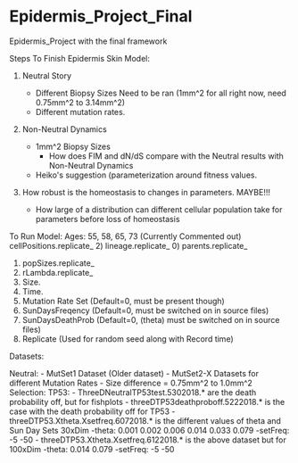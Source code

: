 # Epidermis_Project_Final
Epidermis_Project with the final framework

Steps To Finish Epidermis Skin Model:


1) Neutral Story
	- Different Biopsy Sizes Need to be ran (1mm^2 for all right now, need 0.75mm^2 to 3.14mm^2)
	- Different mutation rates.

2) Non-Neutral Dynamics
	- 1mm^2 Biopsy Sizes
		- How does FIM and dN/dS compare with the Neutral results with Non-Neutral Dynamics
	- Heiko's suggestion (parameterization around fitness values.
	
3) How robust is the homeostasis to changes in parameters. MAYBE!!!
	- How large of a distribution can different cellular population take for parameters
	before loss of homeostasis
	
	
	
	
To Run Model:
Ages: 55, 58, 65, 73
(Currently Commented out) cellPositions.replicate_
2) lineage.replicate_
0) parents.replicate_
1) popSizes.replicate_
3) rLambda.replicate_
4) Size.
5) Time.
6) Mutation Rate Set (Default=0, must be present though)
7) SunDaysFreqency (Default=0, must be switched on in source files)
8) SunDaysDeathProb (Default=0, (theta) must be switched on in source files)
9) Replicate (Used for random seed along with Record time)

Datasets:

Neutral:
	- MutSet1 Dataset (Older dataset)
	- MutSet2-X Datasets for different Mutation Rates
	- Size difference = 0.75mm^2 to 1.0mm^2
Selection:
	TP53:
		- ThreeDNeutralTP53test.5302018.* are the death probability off, but for fishplots
		- threeDTP53deathproboff.5222018.* is the case with the death probability off for TP53
		- threeDTP53.Xtheta.Xsetfreq.6072018.* is the different values of theta and Sun Day Sets 30xDim
			-theta:
				0.001
				0.002
				0.006
				0.014
				0.033
				0.079
			-setFreq:
				-5
				-50
		- threeDTP53.Xtheta.Xsetfreq.6122018.* is the above dataset but for 100xDim
			-theta:
				0.014
				0.079
			-setFreq:
				-5
				-50
				
				
				
